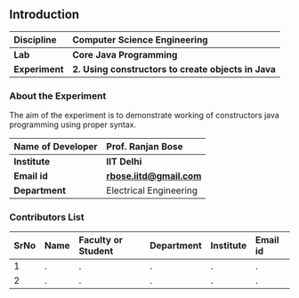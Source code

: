 ## Introduction


<b>Discipline | <b>Computer Science Engineering
:--|:--|
<b> Lab | <b> Core Java Programming
<b> Experiment|     <b> 2. Using constructors to create objects in Java 

### About the Experiment 

The aim of the experiment is to demonstrate working of constructors java programming using proper syntax.

<b>Name of Developer | <b> Prof. Ranjan Bose 
:--|:--|
<b> Institute | <b>  IIT Delhi
<b> Email id|     <b>  rbose.iitd@gmail.com
<b> Department |  Electrical Engineering

### Contributors List

SrNo | Name | Faculty or Student | Department| Institute | Email id
:--|:--|:--|:--|:--|:--|
1 | . | . | . | . | .
2 | . | . | . | . | .
